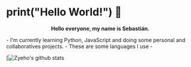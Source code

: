 # print("Hello World!") 👋
<p align="center">
  <b>Hello everyone, my name is Sebastián.</b></p>
- I'm currently learning Python, JavaScript and doing some personal and collaboratives projects.
- These are some languages I use
- 

[![Zyeho's github stats](https://github-readme-stats.vercel.app/api?username=Zyeho)
